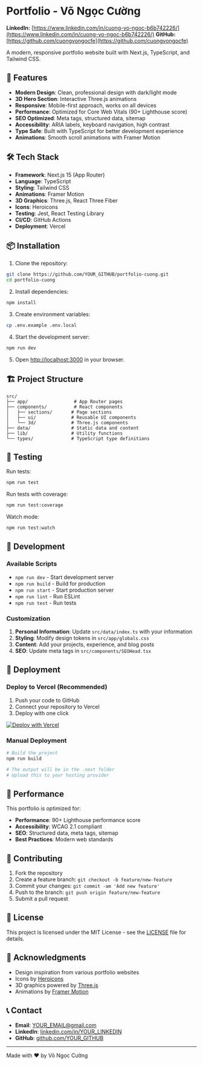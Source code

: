 # Portfolio - Võ Ngọc Cường

**LinkedIn:** [https://www.linkedin.com/in/cuong-vo-ngoc-b6b742226/](https://www.linkedin.com/in/cuong-vo-ngoc-b6b742226/)
**GitHub:** [https://github.com/cuongvongocfe](https://github.com/cuongvongocfe)

A modern, responsive portfolio website built with Next.js, TypeScript, and Tailwind CSS.

## 🚀 Features

- **Modern Design**: Clean, professional design with dark/light mode
- **3D Hero Section**: Interactive Three.js animations
- **Responsive**: Mobile-first approach, works on all devices
- **Performance**: Optimized for Core Web Vitals (90+ Lighthouse score)
- **SEO Optimized**: Meta tags, structured data, sitemap
- **Accessibility**: ARIA labels, keyboard navigation, high contrast
- **Type Safe**: Built with TypeScript for better development experience
- **Animations**: Smooth scroll animations with Framer Motion

## 🛠️ Tech Stack

- **Framework**: Next.js 15 (App Router)
- **Language**: TypeScript
- **Styling**: Tailwind CSS
- **Animations**: Framer Motion
- **3D Graphics**: Three.js, React Three Fiber
- **Icons**: Heroicons
- **Testing**: Jest, React Testing Library
- **CI/CD**: GitHub Actions
- **Deployment**: Vercel

## 📦 Installation

1. Clone the repository:
```bash
git clone https://github.com/YOUR_GITHUB/portfolio-cuong.git
cd portfolio-cuong
```

2. Install dependencies:
```bash
npm install
```

3. Create environment variables:
```bash
cp .env.example .env.local
```

4. Start the development server:
```bash
npm run dev
```

5. Open [http://localhost:3000](http://localhost:3000) in your browser.

## 🏗️ Project Structure

```
src/
├── app/                 # App Router pages
├── components/          # React components
│   ├── sections/       # Page sections
│   ├── ui/             # Reusable UI components
│   └── 3d/             # Three.js components
├── data/               # Static data and content
├── lib/                # Utility functions
└── types/              # TypeScript type definitions
```

## 🧪 Testing

Run tests:
```bash
npm run test
```

Run tests with coverage:
```bash
npm run test:coverage
```

Watch mode:
```bash
npm run test:watch
```

## 🔧 Development

### Available Scripts

- `npm run dev` - Start development server
- `npm run build` - Build for production
- `npm run start` - Start production server
- `npm run lint` - Run ESLint
- `npm run test` - Run tests

### Customization

1. **Personal Information**: Update `src/data/index.ts` with your information
2. **Styling**: Modify design tokens in `src/app/globals.css`
3. **Content**: Add your projects, experience, and blog posts
4. **SEO**: Update meta tags in `src/components/SEOHead.tsx`

## 🚀 Deployment

### Deploy to Vercel (Recommended)

1. Push your code to GitHub
2. Connect your repository to Vercel
3. Deploy with one click

[![Deploy with Vercel](https://vercel.com/button)](https://vercel.com/new/clone?repository-url=https://github.com/YOUR_GITHUB/portfolio-cuong)

### Manual Deployment

```bash
# Build the project
npm run build

# The output will be in the .next folder
# Upload this to your hosting provider
```

## 📱 Performance

This portfolio is optimized for:
- **Performance**: 90+ Lighthouse performance score
- **Accessibility**: WCAG 2.1 compliant
- **SEO**: Structured data, meta tags, sitemap
- **Best Practices**: Modern web standards

## 🤝 Contributing

1. Fork the repository
2. Create a feature branch: `git checkout -b feature/new-feature`
3. Commit your changes: `git commit -am 'Add new feature'`
4. Push to the branch: `git push origin feature/new-feature`
5. Submit a pull request

## 📄 License

This project is licensed under the MIT License - see the [LICENSE](LICENSE) file for details.

## 🙏 Acknowledgments

- Design inspiration from various portfolio websites
- Icons by [Heroicons](https://heroicons.com/)
- 3D graphics powered by [Three.js](https://threejs.org/)
- Animations by [Framer Motion](https://www.framer.com/motion/)

## 📞 Contact

- **Email**: YOUR_EMAIL@gmail.com
- **LinkedIn**: [linkedin.com/in/YOUR_LINKEDIN](https://linkedin.com/in/YOUR_LINKEDIN)
- **GitHub**: [github.com/YOUR_GITHUB](https://github.com/YOUR_GITHUB)

---

Made with ❤️ by Võ Ngọc Cường
